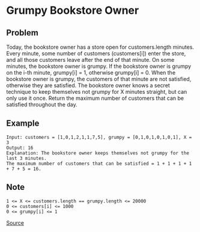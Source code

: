 # Grumpy Bookstore Owner


## Problem

Today, the bookstore owner has a store open for customers.length minutes.  Every minute, some number of customers (customers[i]) enter the store, and all those customers leave after the end of that minute.
On some minutes, the bookstore owner is grumpy.  If the bookstore owner is grumpy on the i-th minute, grumpy[i] = 1, otherwise grumpy[i] = 0.  When the bookstore owner is grumpy, the customers of that minute are not satisfied, otherwise they are satisfied.
The bookstore owner knows a secret technique to keep themselves not grumpy for X minutes straight, but can only use it once.
Return the maximum number of customers that can be satisfied throughout the day.
 


## Example

```
Input: customers = [1,0,1,2,1,1,7,5], grumpy = [0,1,0,1,0,1,0,1], X = 3
Output: 16
Explanation: The bookstore owner keeps themselves not grumpy for the last 3 minutes. 
The maximum number of customers that can be satisfied = 1 + 1 + 1 + 1 + 7 + 5 = 16.
```
## Note

```
1 <= X <= customers.length == grumpy.length <= 20000
0 <= customers[i] <= 1000
0 <= grumpy[i] <= 1
```
[Source](https://leetcode.com/problems/grumpy-bookstore-owner/)
